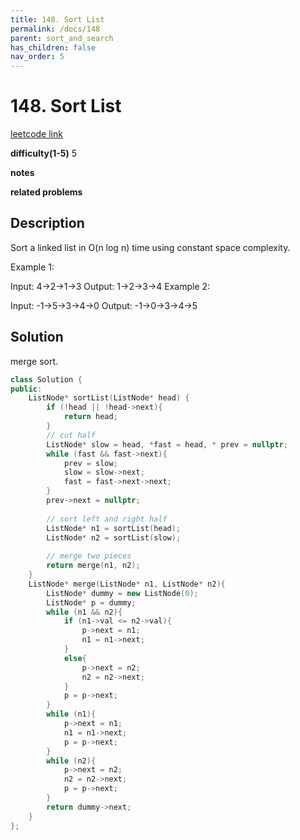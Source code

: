 ```yaml
---
title: 148. Sort List
permalink: /docs/148
parent: sort_and_search
has_children: false
nav_order: 5
---
```

# 148. Sort List
[leetcode link](https://leetcode.com/problems/sort-list/)

**difficulty(1-5)** 
5

**notes**   

**related problems**


## Description
Sort a linked list in O(n log n) time using constant space complexity.

Example 1:

Input: 4->2->1->3
Output: 1->2->3->4
Example 2:

Input: -1->5->3->4->0
Output: -1->0->3->4->5

## Solution
merge sort.
```c++
class Solution {
public:
    ListNode* sortList(ListNode* head) {
        if (!head || !head->next){
            return head;
        }
        // cut half
        ListNode* slow = head, *fast = head, * prev = nullptr;
        while (fast && fast->next){
            prev = slow;
            slow = slow->next;
            fast = fast->next->next;
        }
        prev->next = nullptr;
        
        // sort left and right half
        ListNode* n1 = sortList(head);
        ListNode* n2 = sortList(slow);
        
        // merge two pieces
        return merge(n1, n2);
    }
    ListNode* merge(ListNode* n1, ListNode* n2){
        ListNode* dummy = new ListNode(0);
        ListNode* p = dummy;
        while (n1 && n2){
            if (n1->val <= n2->val){
                p->next = n1;
                n1 = n1->next;
            }
            else{
                p->next = n2;
                n2 = n2->next;
            }
            p = p->next;
        }
        while (n1){
            p->next = n1;
            n1 = n1->next;
            p = p->next;
        }
        while (n2){
            p->next = n2;
            n2 = n2->next;
            p = p->next;
        }
        return dummy->next;
    }
};
```


<!-- 
Default label
{: .label }

Blue label
{: .label .label-blue }

Stable
{: .label .label-green }

New release
{: .label .label-purple }

Coming soon
{: .label .label-yellow }

Deprecated
{: .label .label-red } -->
